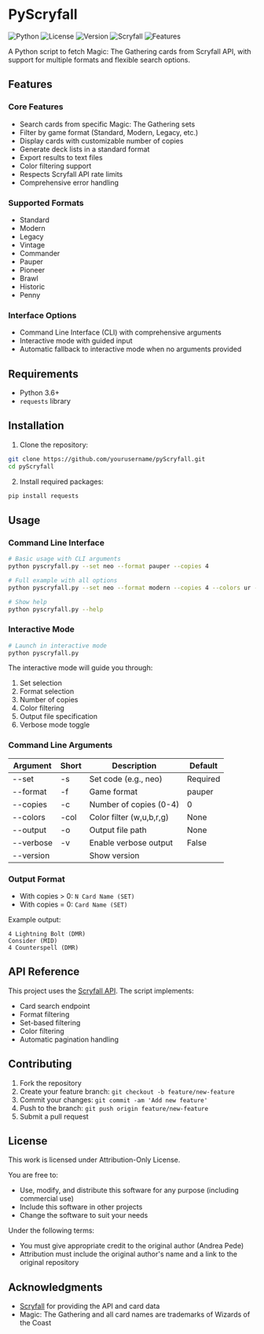 # PyScryfall

![Python](https://img.shields.io/badge/python-3.6+-blue.svg)
![License](https://img.shields.io/badge/license-Attribution_Only-green.svg)
![Version](https://img.shields.io/badge/version-1.0.0-blue.svg)
![Scryfall](https://img.shields.io/badge/API-Scryfall-orange.svg)
![Features](https://img.shields.io/badge/formats-10-purple.svg)

A Python script to fetch Magic: The Gathering cards from Scryfall API, with support for multiple formats and flexible search options.

## Features

### Core Features
- Search cards from specific Magic: The Gathering sets
- Filter by game format (Standard, Modern, Legacy, etc.)
- Display cards with customizable number of copies
- Generate deck lists in a standard format
- Export results to text files
- Color filtering support
- Respects Scryfall API rate limits
- Comprehensive error handling

### Supported Formats
- Standard
- Modern
- Legacy
- Vintage
- Commander
- Pauper
- Pioneer
- Brawl
- Historic
- Penny

### Interface Options
- Command Line Interface (CLI) with comprehensive arguments
- Interactive mode with guided input
- Automatic fallback to interactive mode when no arguments provided

## Requirements

- Python 3.6+
- `requests` library

## Installation

1. Clone the repository:
```bash
git clone https://github.com/yourusername/pyScryfall.git
cd pyScryfall
```

2. Install required packages:
```bash
pip install requests
```

## Usage

### Command Line Interface
```bash
# Basic usage with CLI arguments
python pyscryfall.py --set neo --format pauper --copies 4

# Full example with all options
python pyscryfall.py --set neo --format modern --copies 4 --colors ur --output deck.txt --verbose

# Show help
python pyscryfall.py --help
```

### Interactive Mode
```bash
# Launch in interactive mode
python pyscryfall.py
```

The interactive mode will guide you through:
1. Set selection
2. Format selection
3. Number of copies
4. Color filtering
5. Output file specification
6. Verbose mode toggle

### Command Line Arguments

| Argument | Short | Description | Default |
|----------|-------|-------------|---------|
| --set | -s | Set code (e.g., neo) | Required |
| --format | -f | Game format | pauper |
| --copies | -c | Number of copies (0-4) | 0 |
| --colors | -col | Color filter (w,u,b,r,g) | None |
| --output | -o | Output file path | None |
| --verbose | -v | Enable verbose output | False |
| --version | | Show version | |

### Output Format

- With copies > 0: `N Card Name (SET)`
- With copies = 0: `Card Name (SET)`

Example output:
```
4 Lightning Bolt (DMR)
Consider (MID)
4 Counterspell (DMR)
```

## API Reference

This project uses the [Scryfall API](https://scryfall.com/docs/api). The script implements:
- Card search endpoint
- Format filtering
- Set-based filtering
- Color filtering
- Automatic pagination handling

## Contributing

1. Fork the repository
2. Create your feature branch: `git checkout -b feature/new-feature`
3. Commit your changes: `git commit -am 'Add new feature'`
4. Push to the branch: `git push origin feature/new-feature`
5. Submit a pull request

## License

This work is licensed under Attribution-Only License.

You are free to:
- Use, modify, and distribute this software for any purpose (including commercial use)
- Include this software in other projects
- Change the software to suit your needs

Under the following terms:
- You must give appropriate credit to the original author (Andrea Pede)
- Attribution must include the original author's name and a link to the original repository

## Acknowledgments

- [Scryfall](https://scryfall.com/) for providing the API and card data
- Magic: The Gathering and all card names are trademarks of Wizards of the Coast